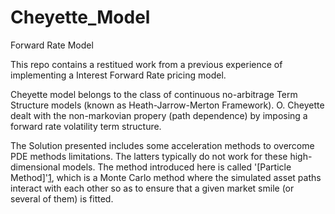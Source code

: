 # Cheyette_Model
Forward Rate Model

This repo contains a restitued work from a previous experience of implementing a Interest Forward Rate pricing model.

Cheyette model belongs to the class of continuous no-arbitrage Term Structure models (known as Heath-Jarrow-Merton Framework). O. Cheyette dealt with the non-markovian propery (path dependence) by imposing a forward rate volatility term structure.

The Solution presented includes some acceleration methods to overcome PDE methods limitations. The latters typically do not work for these high-dimensional models. The method introduced here is called '[Particle Method]'[1], which is a Monte Carlo method where the simulated asset paths interact with each other so as to ensure that a given market smile (or several of them) is fitted.  

[1]:https://deliverypdf.ssrn.com/delivery.php?ID=875082005085007109072005031100104092018052053087053016092066096124082079025113105026038106063111031098097096025107000110065064029018023080043017108091068119127124088008042111088092067091121120118081108120125127022007007123096064125080094084084092093&EXT=pdf&INDEX=TRUE
